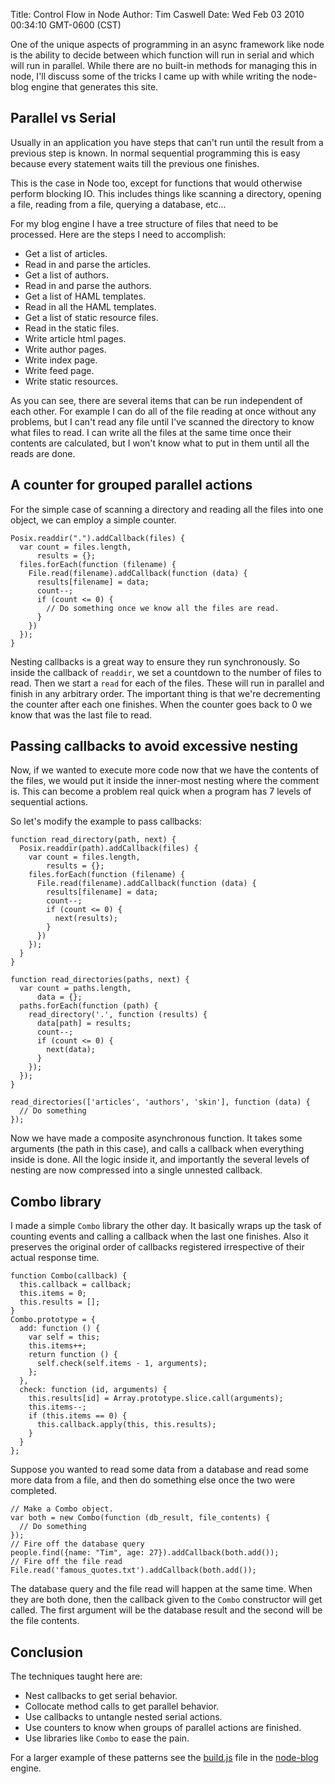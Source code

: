 Title: Control Flow in Node
Author: Tim Caswell
Date: Wed Feb 03 2010 00:34:10 GMT-0600 (CST)

One of the unique aspects of programming in an async framework like node is the ability to decide between which function will run in serial and which will run in parallel.  While there are no built-in methods for managing this in node, I'll discuss some of the tricks I came up with while writing the node-blog engine that generates this site.

## Parallel vs Serial ##

Usually in an application you have steps that can't run until the result from a previous step is known.  In normal sequential programming this is easy because every statement waits till the previous one finishes.

This is the case in Node too, except for functions that would otherwise perform blocking IO.  This includes things like scanning a directory, opening a file, reading from a file, querying a database, etc...

For my blog engine I have a tree structure of files that need to be processed.  Here are the steps I need to accomplish:

 - Get a list of articles.
 - Read in and parse the articles.
 - Get a list of authors.
 - Read in and parse the authors.
 - Get a list of HAML templates.
 - Read in all the HAML templates.
 - Get a list of static resource files.
 - Read in the static files.
 - Write article html pages.
 - Write author pages.
 - Write index page.
 - Write feed page.
 - Write static resources.

As you can see, there are several items that can be run independent of each other.  For example I can do all of the file reading at once without any problems, but I can't read any file until I've scanned the directory to know what files to read.  I can write all the files at the same time once their contents are calculated, but I won't know what to put in them until all the reads are done.

## A counter for grouped parallel actions ##

For the simple case of scanning a directory and reading all the files into one object, we can employ a simple counter.

    Posix.readdir(".").addCallback(files) {
      var count = files.length,
          results = {};
      files.forEach(function (filename) {
        File.read(filename).addCallback(function (data) {
          results[filename] = data;
          count--;
          if (count <= 0) {
            // Do something once we know all the files are read.
          }
        })
      });
    }

Nesting callbacks is a great way to ensure they run synchronously.  So inside the callback of `readdir`, we set a countdown to the number of files to read.  Then we start a `read` for each of the files.  These will run in parallel and finish in any arbitrary order.  The important thing is that we're decrementing the counter after each one finishes.  When the counter goes back to 0 we know that was the last file to read.

## Passing callbacks to avoid excessive nesting ##

Now, if we wanted to execute more code now that we have the contents of the files, we would put it inside the inner-most nesting where the comment is.  This can become a problem real quick when a program has 7 levels of sequential actions.

So let's modify the example to pass callbacks:

    function read_directory(path, next) {
      Posix.readdir(path).addCallback(files) {
        var count = files.length,
            results = {};
        files.forEach(function (filename) {
          File.read(filename).addCallback(function (data) {
            results[filename] = data;
            count--;
            if (count <= 0) {
              next(results);
            }
          })
        });
      }
    }

    function read_directories(paths, next) {
      var count = paths.length,
          data = {};
      paths.forEach(function (path) {
        read_directory('.', function (results) {
          data[path] = results;
          count--;
          if (count <= 0) {
            next(data);
          }
        });
      });
    }

    read_directories(['articles', 'authors', 'skin'], function (data) {
      // Do something
    });


Now we have made a composite asynchronous function.  It takes some arguments (the path in this case), and calls a callback when everything inside is done.  All the logic inside it, and importantly the several levels of nesting are now compressed into a single unnested callback.

## Combo library ##

I made a simple `Combo` library the other day.  It basically wraps up the task of counting events and calling a callback when the last one finishes.  Also it preserves the original order of callbacks registered irrespective of their actual response time.

    function Combo(callback) {
      this.callback = callback;
      this.items = 0;
      this.results = [];
    }
    Combo.prototype = {
      add: function () {
        var self = this;
        this.items++;
        return function () {
          self.check(self.items - 1, arguments);
        };
      },
      check: function (id, arguments) {
        this.results[id] = Array.prototype.slice.call(arguments);
        this.items--;
        if (this.items == 0) {
          this.callback.apply(this, this.results);
        }
      }
    };

Suppose you wanted to read some data from a database and read some more data from a file, and then do something else once the two were completed.

    // Make a Combo object.
    var both = new Combo(function (db_result, file_contents) {
      // Do something
    });
    // Fire off the database query
    people.find({name: "Tim", age: 27}).addCallback(both.add());
    // Fire off the file read
    File.read('famous_quotes.txt').addCallback(both.add());

The database query and the file read will happen at the same time.  When they are both done, then the callback given to the `Combo` constructor will get called.  The first argument will be the database result and the second will be the file contents.

## Conclusion ##

The techniques taught here are:

 - Nest callbacks to get serial behavior.
 - Collocate method calls to get parallel behavior.
 - Use callbacks to untangle nested serial actions.
 - Use counters to know when groups of parallel actions are finished.
 - Use libraries like `Combo` to ease the pain.

For a larger example of these patterns see the [build.js][] file in the [node-blog][] engine.

[build.js]: http://github.com/creationix/node-blog/blob/master/build.js
[node-blog]: http://github.com/creationix/node-blog